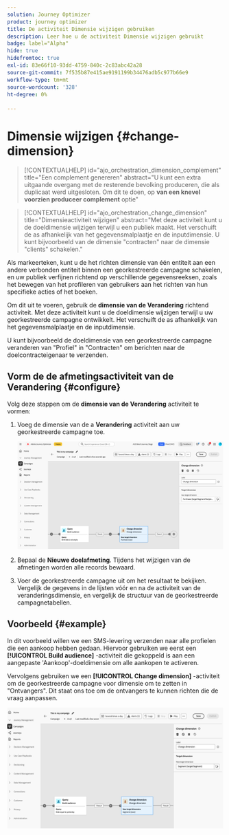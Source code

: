 ```yaml
---
solution: Journey Optimizer
product: journey optimizer
title: De activiteit Dimensie wijzigen gebruiken
description: Leer hoe u de activiteit Dimensie wijzigen gebruikt
badge: label="Alpha"
hide: true
hidefromtoc: true
exl-id: 83e66f10-93dd-4759-840c-2c83abc42a28
source-git-commit: 7f535b87e415ae9191199b34476adb5c977b66e9
workflow-type: tm+mt
source-wordcount: '328'
ht-degree: 0%

---
```


# Dimensie wijzigen {#change-dimension}

>[!CONTEXTUALHELP]
>id="ajo_orchestration_dimension_complement"
>title="Een complement genereren"
>abstract="U kunt een extra uitgaande overgang met de resterende bevolking produceren, die als duplicaat werd uitgesloten. Om dit te doen, op **van een knevel voorzien produceer complement** optie"

>[!CONTEXTUALHELP]
>id="ajo_orchestration_change_dimension"
>title="Dimensieactiviteit wijzigen"
>abstract="Met deze activiteit kunt u de doeldimensie wijzigen terwijl u een publiek maakt. Het verschuift de as afhankelijk van het gegevensmalplaatje en de inputdimensie. U kunt bijvoorbeeld van de dimensie &quot;contracten&quot; naar de dimensie &quot;clients&quot; schakelen."

Als markeerteken, kunt u de het richten dimensie van één entiteit aan een andere verbonden entiteit binnen een georkestreerde campagne schakelen, en uw publiek verfijnen richtend op verschillende gegevensreeksen, zoals het bewegen van het profileren van gebruikers aan het richten van hun specifieke acties of het boeken.

Om dit uit te voeren, gebruik de **dimensie van de Verandering** richtend activiteit. Met deze activiteit kunt u de doeldimensie wijzigen terwijl u uw georkestreerde campagne ontwikkelt. Het verschuift de as afhankelijk van het gegevensmalplaatje en de inputdimensie.

U kunt bijvoorbeeld de doeldimensie van een georkestreerde campagne veranderen van &quot;Profiel&quot; in &quot;Contracten&quot; om berichten naar de doelcontracteigenaar te verzenden.

<!--
>[!IMPORTANT]
>
>Please note that the **[!UICONTROL Change Dimension]** and **[!UICONTROL Change Data source]** activities should not be added in one row. If you need to use both activities consecutively, make sure you include an **[!UICONTROL Enrichement]** activity in between them. This ensures proper execution and prevents potential conflicts or errors.-->

## Vorm de de afmetingsactiviteit van de Verandering {#configure}

Volg deze stappen om de **dimensie van de Verandering** activiteit te vormen:

1. Voeg de dimensie van de a **Verandering** activiteit aan uw georkestreerde campagne toe.

   ![](../assets/change-dimension.png)

1. Bepaal de **Nieuwe doelafmeting**. Tijdens het wijzigen van de afmetingen worden alle records bewaard.

1. Voer de georkestreerde campagne uit om het resultaat te bekijken. Vergelijk de gegevens in de lijsten vóór en na de activiteit van de veranderingsdimensie, en vergelijk de structuur van de georkestreerde campagnetabellen.

## Voorbeeld {#example}

In dit voorbeeld willen we een SMS-levering verzenden naar alle profielen die een aankoop hebben gedaan. Hiervoor gebruiken we eerst een **[!UICONTROL Build audience]** -activiteit die gekoppeld is aan een aangepaste &#39;Aankoop&#39;-doeldimensie om alle aankopen te activeren.

Vervolgens gebruiken we een **[!UICONTROL Change dimension]** -activiteit om de georkestreerde campagne voor dimensie om te zetten in &quot;Ontvangers&quot;. Dit staat ons toe om de ontvangers te kunnen richten die de vraag aanpassen.

![](../assets/change-dimension-example.png)
